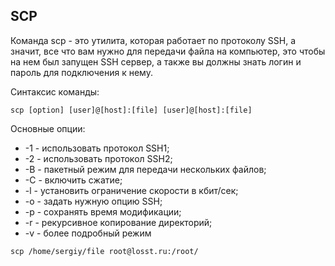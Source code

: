 ## SCP
Команда scp - это утилита, которая работает по протоколу SSH, а значит, все что вам нужно для передачи файла на компьютер, это чтобы на нем был запущен SSH сервер, а также вы должны знать логин и пароль для подключения к нему.

Синтаксис команды:
```
scp [option] [user]@[host]:[file] [user]@[host]:[file]
```
Основные опции:
- -1 - использовать протокол SSH1;
- -2 - использовать протокол SSH2;
- -B - пакетный режим для передачи нескольких файлов;
- -C - включить сжатие;
- -l - установить ограничение скорости в кбит/сек;
- -o - задать нужную опцию SSH;
- -p - сохранять время модификации;
- -r - рекурсивное копирование директорий;
- -v - более подробный режим
```
scp /home/sergiy/file root@losst.ru:/root/
```
